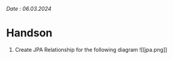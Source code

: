 
*Date : 06.03.2024*

# Handson


1.	Create JPA Relationship for the following diagram
![[jpa.png]]
 


